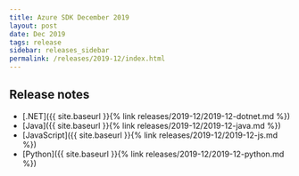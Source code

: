 ```yaml
---
title: Azure SDK December 2019
layout: post
date: Dec 2019
tags: release
sidebar: releases_sidebar
permalink: /releases/2019-12/index.html
---
```

## Release notes

* [.NET]({{ site.baseurl }}{% link releases/2019-12/2019-12-dotnet.md %})
* [Java]({{ site.baseurl }}{% link releases/2019-12/2019-12-java.md %})
* [JavaScript]({{ site.baseurl }}{% link releases/2019-12/2019-12-js.md %})
* [Python]({{ site.baseurl }}{% link releases/2019-12/2019-12-python.md %})

